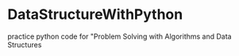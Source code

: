 # DataStructureWithPython
practice python code for "Problem Solving with Algorithms and Data Structures
